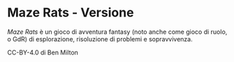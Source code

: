 # Maze Rats - Versione

*Maze Rats* è un gioco di avventura fantasy (noto anche come gioco di ruolo, o GdR) di esplorazione, risoluzione di problemi e sopravvivenza. 

CC-BY-4.0 di Ben Milton
